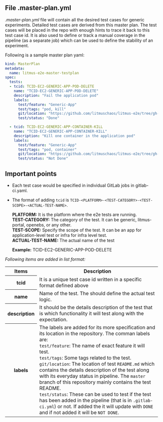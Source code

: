 ## File .master-plan.yml
_.master-plan.yml_ file will contain all the desired test cases for generic experiments. Detailed test cases are derived from this master plan. The test cases will be placed in the repo with enough hints to trace it back to this test case id. It is also used to define or track a manual coverage in the pipeline (as a separate job) which can be used to define the stability of an experiment.

Following is a sample master plan yaml:

```yaml
kind: MasterPlan
metadata:
  name: litmus-e2e-master-testplan
spec:
  tests:
  - tcid: TCID-EC2-GENERIC-APP-POD-DELETE
    name: "TCID-EC2-GENERIC-APP-POD-DELETE"
    description: "Fail the application pod"
    labels:
      test/feature: "Generic-App"
      test/tags: "pod, kill"
      git/location: "https://github.com/litmuschaos/litmus-e2e/tree/gh-pages/generic-pipeline/pod-delete"
      test/status: "Done"

  - tcid: TCID-EC2-GENERIC-APP-CONTAINER-KILL
    name: "TCID-EC2-GENERIC-APP-CONTAINER-KILL"
    description: "Kill one container in the application pod"
    labels:
      test/feature: "Generic-App"
      test/tags: "pod, container"
      git/location: "https://github.com/litmuschaos/litmus-e2e/tree/gh-pages/generic-pipeline/container-kill"
      test/status: "Not Done"
```

## Important points

- Each test case would be specified in individual GitLab jobs in gitlab-ci.yaml.<br>
- The format of adding `tcid` is `TCID-<PLATFORM>-<TEST-CATEGORY>-<TEST-SCOPE>-<ACTUAL-TEST-NAME>`. <br>

  **PLATFORM:** It is the platform where the e2e tests are running.<br>
  **TEST-CATEGORY:** The category of the test. It can be generic, litmus-portal, openebs, or any other.<br>
  **TEST-SCOPE:** Specify the scope of the test. It can be an app for application-level test or infra for infra level test.<br>
  **ACTUAL-TEST-NAME:** The actual name of the test<br>

  **Example:** TCID-EC2-GENERIC-APP-POD-DELETE

_Following items are added in list format:_

<table>
  <tr>
    <th>Items</th>
    <th>Description</th>
  </tr>
  <tr>
    <th>tcid</th>
    <td>It is a unique test case id written in a specific format defined above</td>
  </tr>
  <tr>
    <th>name</th>
    <td>Name of the test. The should define the actual test logic.</td>
  </tr>
  </tr>
  <tr>
    <th>description</th>
    <td>It should be the details description of the test that is which functionality it will test along with the expectation.</td>
  </tr>
  <tr>
    <th>labels</th>
    <td>The labels are added for its more specification and its location in the repository. The comman labels are:<br>
     <code>test/feature</code>: The name of exact feature it will test.<br>
    <code>test/tags</code>: Some tags related to the test.<br>
    <code>git/location</code>: The location of test <code>README.md</code> which contains the details description of the test along with its everyday status in pipeline. The <code>master</code> branch of this repository mainly contains the test README.<br>
    <code>test/status</code>: These can be used to test if the test has been added in the pipeline (that is in <code>.gitlab-ci.yml</code>) or not. If added the it will update with <code>DONE</code> and if not added it will be <code>NOT DONE</code>.
    </td>
  </tr>
</table>
